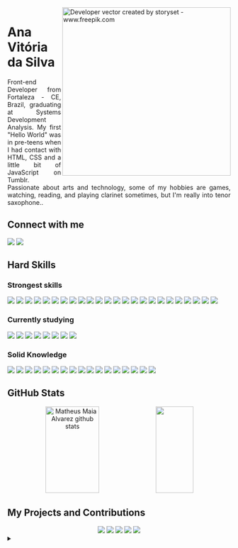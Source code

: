 <!---
gadu-vit/gadu-vit is a ✨ special ✨ repository because its `README.md` (this file) appears on your GitHub profile.
You can click the Preview link to take a look at your changes.
--->

<img align="right" alt="Developer vector created by storyset - www.freepik.com" height="380" src="https://github.com/gadu-vit/gadu-vit/assets/91084720/24bcb6eb-c7cb-4245-a66d-8de23241fc06">


<h1>
  <span>Ana Vitória da Silva</span>
</h1>

<p align="justify">Front-end Developer from Fortaleza - CE, Brazil, graduating at Systems Development Analysis. My first "Hello World" was in pre-teens when I had contact with HTML, CSS and a little bit of JavaScript on Tumblr. 
<br>
 Passionate about arts and technology, some of my hobbies are games, watching, reading, and playing clarinet sometimes, but I'm really into tenor saxophone.</a>.</p>

<div>
  <h2 align="left">Connect with me</h3>
  <a href="https://www.linkedin.com/in/ana-vitoria-pereira/" target="_blank"><img src="https://img.shields.io/badge/-LinkedIn-000?style=for-the-badge&logo=linkedin&color:FFF" /></a>
  <a href="mailto:anavitoriapns@gmail.com" target="_blank"><img src="https://img.shields.io/badge/Gmail-000?style=for-the-badge&logo=gmail&logoColor=red" /></a>
</div>

<div>
  <h2>Hard Skills</h3>
  <div>
    <h3>Strongest skills</h4>
    <img src="https://img.shields.io/badge/HTML5-E34F26?style=for-the-badge&logo=html5&logoColor=white" />
    <img src="https://img.shields.io/badge/CSS3-1572B6?style=for-the-badge&logo=css3&logoColor=white" />
    <img src="https://img.shields.io/badge/-boostrap-0D1117?style=for-the-badge&logo=bootstrap&labelColor=0D1117" />
    <img src="https://img.shields.io/badge/JavaScript-F7DF1E?style=for-the-badge&logo=javascript&logoColor=black" />
    <img src="https://img.shields.io/badge/TypeScript-007ACC?style=for-the-badge&logo=typescript&logoColor=white" />
    <img src="https://img.shields.io/badge/React-20232A?style=for-the-badge&logo=react&logoColor=61DAFB" />
    <img src="https://img.shields.io/badge/Figma-696969?style=for-the-badge&logo=figma&logoColor=figma" />
    <img src="https://img.shields.io/badge/Azure-blue?style=for-the-badge&logo=microsoft%20azure&logoColor=blue&labelColor=FFFFFF&link=https%3A%2F%2Fimages.app.goo.gl%2FK7PN1jYJd57x4q7A8" />
    <img src="https://img.shields.io/badge/GIT-E44C30?style=for-the-badge&logo=git&logoColor=white" />
    <img src="https://img.shields.io/badge/node.js-6DA55F?style=for-the-badge&logo=node.js&logoColor=white" />
    <img src="https://img.shields.io/badge/MySQL-00000F?style=for-the-badge&logo=mysql&logoColor=white" />
    <img src="https://img.shields.io/badge/Linux-000?style=for-the-badge&logo=linux&logoColor=FCC624" />
    <img src="https://img.shields.io/badge/Vscode-007ACC?style=for-the-badge&logo=visual-studio-code&logoColor=white" />
    <img src="https://img.shields.io/badge/github-%23121011.svg?style=for-the-badge&logo=github&logoColor=white" />
    <img src="https://img.shields.io/badge/bitbucket-%230047B3.svg?style=for-the-badge&logo=bitbucket&logoColor=white" />
    <img src="https://img.shields.io/badge/jira-%230A0FFF.svg?style=for-the-badge&logo=jira&logoColor=white" />
    <img src="https://img.shields.io/badge/Postman-FF6C37?style=for-the-badge&logo=postman&logoColor=white" />
    <img src="https://img.shields.io/badge/-Swagger-%23Clojure?style=for-the-badge&logo=swagger&logoColor=white" />
    <img src="https://img.shields.io/badge/docker-%230db7ed.svg?style=for-the-badge&logo=docker&logoColor=white" />
    <img src="https://img.shields.io/badge/C%23-239120?style=for-the-badge&logo=c-sharp&logoColor=white" />
    <img src="https://img.shields.io/badge/.NET-5C2D91?style=for-the-badge&logo=.net&logoColor=white" />
    <img src="https://img.shields.io/badge/Firebase-000?style=for-the-badge&logo=firebase&logoColor=ffca28" />
    <img src="https://img.shields.io/badge/AWS-000.svg?style=for-the-badge&logo=amazon-aws&logoColor=white" />
    <img src="https://img.shields.io/badge/Windows-000?style=for-the-badge&logo=windows&logoColor=2CA5E0" />
  </div>
  <div>
    <h3>Currently studying</h4>
    <img src="https://img.shields.io/badge/React_Native-20232A?style=for-the-badge&logo=react&logoColor=61DAFB" />
    <img src="https://img.shields.io/badge/java-%23ED8B00.svg?style=for-the-badge&logo=openjdk&logoColor=white" />
    <img src="https://img.shields.io/badge/spring-%236DB33F.svg?style=for-the-badge&logo=spring&logoColor=white" />
    <img src="https://img.shields.io/badge/PostgreSQL-000?style=for-the-badge&logo=postgresql" />
    <img src="https://img.shields.io/badge/MongoDB-%234ea94b.svg?style=for-the-badge&logo=mongodb&logoColor=white" />
    <img src="https://img.shields.io/badge/apache%20tomcat-%23F8DC75.svg?style=for-the-badge&logo=apache-tomcat&logoColor=black" />
    <img src="https://img.shields.io/badge/nginx-%23009639.svg?style=for-the-badge&logo=nginx&logoColor=white" />
    <img src="https://img.shields.io/badge/JWT-black?style=for-the-badge&logo=JSON%20web%20tokens" />
  </div>
  <div>
    <h3>Solid Knowledge</h4>
    <img src="https://img.shields.io/badge/Markdown-000?style=for-the-badge&logo=markdown" />
    <img src="https://img.shields.io/badge/Sass-000?style=for-the-badge&logo=sass" />
    <img src="https://img.shields.io/badge/tailwindcss-%2338B2AC.svg?style=for-the-badge&logo=tailwind-css&logoColor=white" />
    <img src="https://img.shields.io/badge/styled--components-DB7093?style=for-the-badge&logo=styled-components&logoColor=white" />
    <img src="https://img.shields.io/badge/Next-black?style=for-the-badge&logo=next.js&logoColor=white" />
    <img src="https://img.shields.io/badge/express.js-%23404d59.svg?style=for-the-badge&logo=express&logoColor=%2361DAFB" />
    <img src="https://img.shields.io/badge/nestjs-%23E0234E.svg?style=for-the-badge&logo=nestjs&logoColor=white" />
    <img src="https://img.shields.io/badge/jquery-%230769AD.svg?style=for-the-badge&logo=jquery&logoColor=white" />
    <img src="https://img.shields.io/badge/NPM-%23CB3837.svg?style=for-the-badge&logo=npm&logoColor=white" />
    <img src="https://img.shields.io/badge/Socket.io-black?style=for-the-badge&logo=socket.io&badgeColor=010101" />
    <img src="https://img.shields.io/badge/webpack-%238DD6F9.svg?style=for-the-badge&logo=webpack&logoColor=black" />
    <img src="https://img.shields.io/badge/Oracle-F80000?style=for-the-badge&logo=oracle&logoColor=white" />
    <img src="https://img.shields.io/badge/Atom-%2366595C.svg?style=for-the-badge&logo=atom&logoColor=white" />
    <img src="https://img.shields.io/badge/Eclipse-FE7A16.svg?style=for-the-badge&logo=Eclipse&logoColor=white" />
    <img src="https://img.shields.io/badge/IntelliJIDEA-000000.svg?style=for-the-badge&logo=intellij-idea&logoColor=white" />
    <img src="https://img.shields.io/badge/Prisma-3982CE?style=for-the-badge&logo=Prisma&logoColor=white" />
    <img src="https://img.shields.io/badge/ESLint-4B3263?style=for-the-badge&logo=eslint&logoColor=white" />
  </div>
  
</div>


<div align="center">
  <h2 align="left">GitHub Stats</h3>
  <img width="49%" height="195px" src="https://github-readme-stats.vercel.app/api?username=gadu-vit&show_icons=true&count_private=true&hide_border=true&title_color=30A3DC&icon_color=30A3DC&text_color=30A3DC&bg_color=0d1117" alt="Matheus Maia Alvarez github stats" /> 
  <img width="41%" height="195px" src="https://github-readme-stats.vercel.app/api/top-langs/?username=gadu-vit&layout=compact&hide_border=true&title_color=30A3DC&text_color=30A3DC&bg_color=0d1117" />
</div>

<div align="center">
  <h2 align="left">My Projects and Contributions</h2>
  <a href="https://github.com/gadu-vit/cimpo-nestjs-rest"><img src="https://github-readme-stats.vercel.app/api/pin/?username=gadu-vit&repo=cimpo-nestjs-rest&bg_color=0d1117&hide_border=true&show_icons=true&icon_color=30A3DC&title_color=E94D5F&text_color=FFF" /></a>
  <a href="https://github.com/gadu-vit/cimpo-landing-page"><img src="https://github-readme-stats.vercel.app/api/pin/?username=gadu-vit&repo=cimpo-landing-page&bg_color=0d1117&hide_border=true&show_icons=true&icon_color=30A3DC&title_color=E94D5F&text_color=FFF" /></a>
  <a href="https://github.com/gadu-vit/Certificard"><img src="https://github-readme-stats.vercel.app/api/pin/?username=gadu-vit&repo=Certificard&bg_color=0d1117&hide_border=true&show_icons=true&icon_color=30A3DC&title_color=E94D5F&text_color=FFF" /></a>
  <a href="https://github.com/gadu-vit/clone-tarefas-next-sp"><img src="https://github-readme-stats.vercel.app/api/pin/?username=gadu-vit&repo=clone-tarefas-next-sp&bg_color=0d1117&hide_border=true&show_icons=true&icon_color=30A3DC&title_color=E94D5F&text_color=FFF" /></a>
  <a href="https://github.com/gadu-vit/dio-lab-open-source"><img src="https://github-readme-stats.vercel.app/api/pin/?username=gadu-vit&repo=dio-lab-open-source&bg_color=0d1117&hide_border=true&show_icons=true&icon_color=30A3DC&title_color=E94D5F&text_color=FFF" /></a>
</div>

<details align="left">
  <summary></summary> 
 
  - Badges by <a href="https://shields.io/">shields.io</a><br>
  - GitHub Stats by <a href="https://github.com/anuraghazra/github-readme-stats">anuraghazra</a>
  - Developer vector created by <a href="https://storyset.com/work">Work illustrations by Storyset</a>
 
  <div align="right">Made with 💜 by <a href="https://github.com/gadu-vit">Ana Vitória da Silva</a>.</div>

</details>
